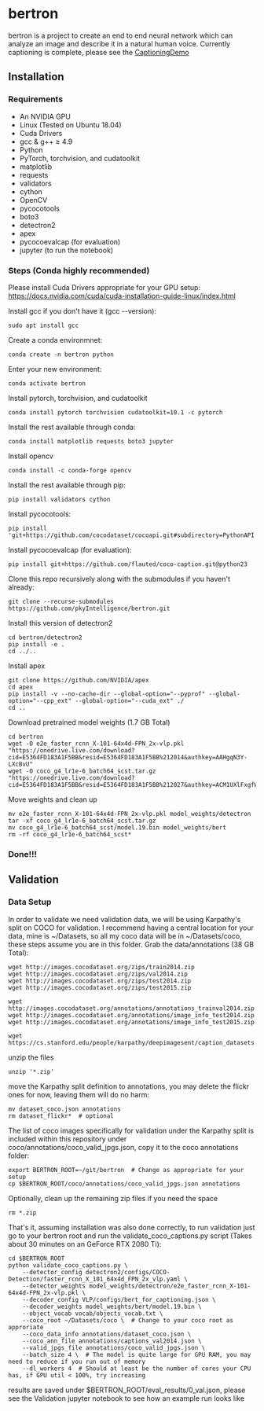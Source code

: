 # bertron

bertron is a project to create an end to end neural network which can analyze an image and describe it in a natural human voice. Currently captioning is complete, please see the [CaptioningDemo](https://github.com/pkyIntelligence/bertron/blob/master/CaptioningDemo.ipynb)

## Installation

### Requirements
- An NVIDIA GPU
- Linux (Tested on Ubuntu 18.04)
- Cuda Drivers
- gcc & g++ ≥ 4.9
- Python
- PyTorch, torchvision, and cudatoolkit
- matplotlib
- requests
- validators
- cython
- OpenCV
- pycocotools
- boto3
- detectron2
- apex
- pycocoevalcap (for evaluation)
- jupyter (to run the notebook)

### Steps (Conda highly recommended)

Please install Cuda Drivers appropriate for your GPU setup: https://docs.nvidia.com/cuda/cuda-installation-guide-linux/index.html

Install gcc if you don't have it (gcc --version):
```
sudo apt install gcc
```

Create a conda environmnet:
```
conda create -n bertron python
```

Enter your new environment:
```
conda activate bertron
```

Install pytorch, torchvision, and cudatoolkit
```
conda install pytorch torchvision cudatoolkit=10.1 -c pytorch
```

Install the rest available through conda:
```
conda install matplotlib requests boto3 jupyter
```

Install opencv
```
conda install -c conda-forge opencv
```

Install the rest available through pip:
```
pip install validators cython
```

Install pycocotools:
```
pip install 'git+https://github.com/cocodataset/cocoapi.git#subdirectory=PythonAPI'
```

Install pycocoevalcap (for evaluation):
```
pip install git+https://github.com/flauted/coco-caption.git@python23
```

Clone this repo recursively along with the submodules if you haven't already:
```
git clone --recurse-submodules https://github.com/pkyIntelligence/bertron.git
```

Install this version of detectron2
```
cd bertron/detectron2
pip install -e .
cd ../..
```

Install apex
```
git clone https://github.com/NVIDIA/apex
cd apex
pip install -v --no-cache-dir --global-option="--pyprof" --global-option="--cpp_ext" --global-option="--cuda_ext" ./
cd ..
```

Download pretrained model weights (1.7 GB Total)
```
cd bertron
wget -O e2e_faster_rcnn_X-101-64x4d-FPN_2x-vlp.pkl "https://onedrive.live.com/download?cid=E5364FD183A1F5BB&resid=E5364FD183A1F5BB%212014&authkey=AAHgqN3Y-LXcBvU"
wget -O coco_g4_lr1e-6_batch64_scst.tar.gz "https://onedrive.live.com/download?cid=E5364FD183A1F5BB&resid=E5364FD183A1F5BB%212027&authkey=ACM1UXlFxgfWyt0"
```

Move weights and clean up
```
mv e2e_faster_rcnn_X-101-64x4d-FPN_2x-vlp.pkl model_weights/detectron
tar -xf coco_g4_lr1e-6_batch64_scst.tar.gz
mv coco_g4_lr1e-6_batch64_scst/model.19.bin model_weights/bert
rm -rf coco_g4_lr1e-6_batch64_scst*
```

### Done!!!

## Validation

### Data Setup

In order to validate we need validation data, we will be using Karpathy's split on COCO for validation.
I recommend having a central location for your data, mine is ~/Datasets, so all my coco data will be in ~/Datasets/coco, these steps assume you are in this folder.
Grab the data/annotations (38 GB Total):
```
wget http://images.cocodataset.org/zips/train2014.zip
wget http://images.cocodataset.org/zips/val2014.zip
wget http://images.cocodataset.org/zips/test2014.zip
wget http://images.cocodataset.org/zips/test2015.zip

wget http://images.cocodataset.org/annotations/annotations_trainval2014.zip
wget http://images.cocodataset.org/annotations/image_info_test2014.zip
wget http://images.cocodataset.org/annotations/image_info_test2015.zip

wget https://cs.stanford.edu/people/karpathy/deepimagesent/caption_datasets.zip
```

unzip the files
```
unzip '*.zip'
```

move the Karpathy split definition to annotations, you may delete the flickr ones for now, leaving them will do no harm:
```
mv dataset_coco.json annotations
rm dataset_flickr*  # optional
```

The list of coco images specifically for validation under the Karpathy split is included within this repository under coco/annotations/coco_valid_jpgs.json, copy it to the coco annotations folder:
```
export BERTRON_ROOT=~/git/bertron  # Change as appropriate for your setup
cp $BERTRON_ROOT/coco/annotations/coco_valid_jpgs.json annotations
```

Optionally, clean up the remaining zip files if you need the space
```
rm *.zip
```

That's it, assuming installation was also done correctly, to run validation just go to your bertron root and run the validate_coco_captions.py script (Takes about 30 minutes on an GeForce RTX 2080 Ti):
```
cd $BERTRON_ROOT
python validate_coco_captions.py \
    --detector_config detectron2/configs/COCO-Detection/faster_rcnn_X_101_64x4d_FPN_2x_vlp.yaml \
    --detector_weights model_weights/detectron/e2e_faster_rcnn_X-101-64x4d-FPN_2x-vlp.pkl \
    --decoder_config VLP/configs/bert_for_captioning.json \
    --decoder_weights model_weights/bert/model.19.bin \
    --object_vocab vocab/objects_vocab.txt \
    --coco_root ~/Datasets/coco \  # Change to your coco root as approriate
    --coco_data_info annotations/dataset_coco.json \
    --coco_ann_file annotations/captions_val2014.json \
    --valid_jpgs_file annotations/coco_valid_jpgs.json \
    --batch_size 4 \  # The model is quite large for GPU RAM, you may need to reduce if you run out of memory
    --dl_workers 4  # Should at least be the number of cores your CPU has, if GPU util < 100%, try increasing
```

results are saved under $BERTRON_ROOT/eval_results/0_val.json, please see the Validation jupyter notebook to see how an example run looks like
